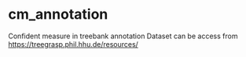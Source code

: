 # cm_annotation
Confident measure in treebank annotation
Dataset can be access from https://treegrasp.phil.hhu.de/resources/
